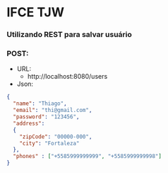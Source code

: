 # IFCE TJW

### Utilizando REST para salvar usuário 

### POST: 
- URL:
  - http://localhost:8080/users
- Json:
```json
{
  "name": "Thiago",
  "email": "thi@gmail.com",
  "password": "123456",
  "address":
  {
    "zipCode": "00000-000",
    "city": "Fortaleza"
  },
  "phones" : ["+5585999999999", "+5585999999998"]
}
```